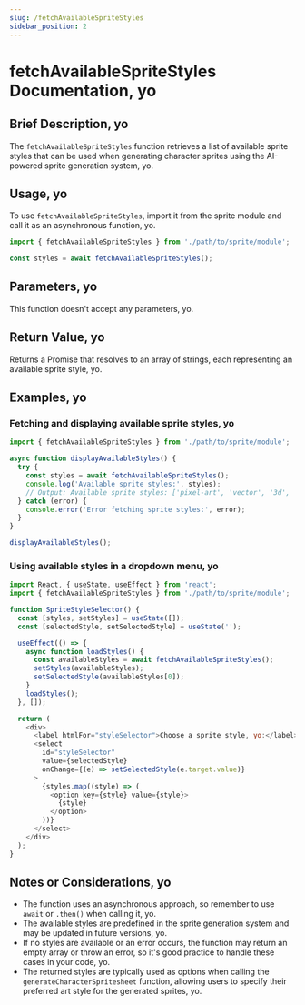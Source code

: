 ```yaml
---
slug: /fetchAvailableSpriteStyles
sidebar_position: 2
---
```


# fetchAvailableSpriteStyles Documentation, yo

## Brief Description, yo

The `fetchAvailableSpriteStyles` function retrieves a list of available sprite styles that can be used when generating character sprites using the AI-powered sprite generation system, yo.

## Usage, yo

To use `fetchAvailableSpriteStyles`, import it from the sprite module and call it as an asynchronous function, yo.

```javascript
import { fetchAvailableSpriteStyles } from './path/to/sprite/module';

const styles = await fetchAvailableSpriteStyles();
```

## Parameters, yo

This function doesn't accept any parameters, yo.

## Return Value, yo

Returns a Promise that resolves to an array of strings, each representing an available sprite style, yo.

## Examples, yo

### Fetching and displaying available sprite styles, yo

```javascript
import { fetchAvailableSpriteStyles } from './path/to/sprite/module';

async function displayAvailableStyles() {
  try {
    const styles = await fetchAvailableSpriteStyles();
    console.log('Available sprite styles:', styles);
    // Output: Available sprite styles: ['pixel-art', 'vector', '3d', 'hand-drawn', 'anime']
  } catch (error) {
    console.error('Error fetching sprite styles:', error);
  }
}

displayAvailableStyles();
```

### Using available styles in a dropdown menu, yo

```javascript
import React, { useState, useEffect } from 'react';
import { fetchAvailableSpriteStyles } from './path/to/sprite/module';

function SpriteStyleSelector() {
  const [styles, setStyles] = useState([]);
  const [selectedStyle, setSelectedStyle] = useState('');

  useEffect(() => {
    async function loadStyles() {
      const availableStyles = await fetchAvailableSpriteStyles();
      setStyles(availableStyles);
      setSelectedStyle(availableStyles[0]);
    }
    loadStyles();
  }, []);

  return (
    <div>
      <label htmlFor="styleSelector">Choose a sprite style, yo:</label>
      <select
        id="styleSelector"
        value={selectedStyle}
        onChange={(e) => setSelectedStyle(e.target.value)}
      >
        {styles.map((style) => (
          <option key={style} value={style}>
            {style}
          </option>
        ))}
      </select>
    </div>
  );
}
```

## Notes or Considerations, yo

- The function uses an asynchronous approach, so remember to use `await` or `.then()` when calling it, yo.
- The available styles are predefined in the sprite generation system and may be updated in future versions, yo.
- If no styles are available or an error occurs, the function may return an empty array or throw an error, so it's good practice to handle these cases in your code, yo.
- The returned styles are typically used as options when calling the `generateCharacterSpritesheet` function, allowing users to specify their preferred art style for the generated sprites, yo.